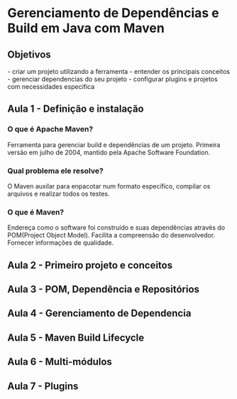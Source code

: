# Gerenciamento de Dependências e Build em Java com Maven

<h2>Objetivos</h2>
- criar um projeto utilizando a ferramenta
- entender os principais conceitos 
- gerenciar dependencias do seu projeto
- configurar plugins e projetos com necessidades especifica

<h2>Aula 1 - Definição e instalação</h2>
<h3>O que é Apache Maven?</h3>
Ferramenta para gerenciar build e dependências de um projeto.
Primeira versão em julho de 2004, mantido pela Apache Software Foundation.
<h3>Qual problema ele resolve?</h3>
O Maven auxilar para enpacotar num formato específico, compilar os arquivos e realizar todos os testes.
<h3>O que é Maven?</h3>
Endereça como o software foi construído e suas dependências através do POM(Project Object Model).
Facilita a compreensão do desenvolvedor.
Fornecer informações de qualidade.

## Aula 2 - Primeiro projeto e conceitos
## Aula 3 - POM, Dependência e Repositórios
## Aula 4 - Gerenciamento de Dependencia
## Aula 5 - Maven Build Lifecycle
## Aula 6 - Multi-módulos
## Aula 7 - Plugins
